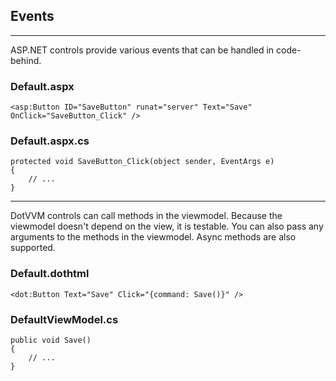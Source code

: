 ## Events

-------------------------------------

ASP.NET controls provide various events that can be handled in code-behind.

### Default.aspx

```DOTHTML
<asp:Button ID="SaveButton" runat="server" Text="Save" OnClick="SaveButton_Click" />
```

### Default.aspx.cs

```CSHARP
protected void SaveButton_Click(object sender, EventArgs e)
{
    // ...
}
```

-------------------------------------

DotVVM controls can call methods in the viewmodel. Because the viewmodel doesn't depend on the view, it is testable. You can also pass any arguments to the methods in the viewmodel. Async methods are also supported.

### Default.dothtml

```DOTHTML
<dot:Button Text="Save" Click="{command: Save()}" />
```

### DefaultViewModel.cs

```CSHARP
public void Save()
{
    // ...
}
```